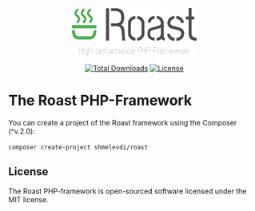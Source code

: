 <p align="center"><a href="https://github.com/shmelevdi/Roast" target="_blank"><img src="https://github.com/shmelevdi/Roast/blob/main/resources/Roast/logo250.png?raw=true"></a></p>
<p align="center">
<a href="https://packagist.org/packages/shmelevdi/roast"><img src="https://img.shields.io/packagist/dt/shmelevdi/roast" alt="Total Downloads"></a>
<a href="https://packagist.org/packages/shmelevdi/roast"><img src="https://img.shields.io/github/license/shmelevdi/roast" alt="License"></a>
</p>

# The Roast PHP-Framework

You can create a project of the Roast framework using the Composer (^v.2.0):

`composer create-project shmelevdi/roast`

## License

The Roast PHP-framework is open-sourced software licensed under the MIT license.